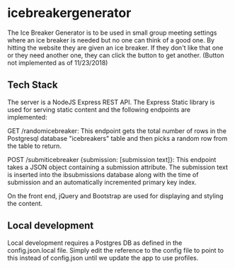 # icebreakergenerator
The Ice Breaker Generator is to be used in small group meeting settings where an ice breaker is needed but no one can think of a good one.
By hitting the website they are given an ice breaker. If they don't like that one or they need another one, they can click the button to 
get another. (Button not implemented as of 11/23/2018)

## Tech Stack
The server is a NodeJS Express REST API. The Express Static library is used for serving static content and the following endpoints are implemented:

GET /randomicebreaker: This endpoint gets the total number of rows in the Postgresql database "icebreakers" table and then picks a random row from the table to return.

POST /submiticebreaker {submission: [submission text]}: This endpoint takes a JSON object containing a submission attribute. The submission text is inserted into the ibsubmissions database along with the time of submission and an automatically incremented primary key index.

On the front end, jQuery and Bootstrap are used for displaying and styling the content.

## Local development
Local development requires a Postgres DB as defined in the config.json.local file. Simply edit the reference to the config file to point to this instead of config.json until we update the app to use profiles.